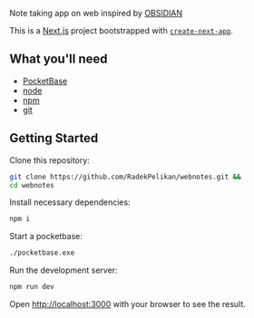 Note taking app on web inspired by [OBSIDIAN](https://obsidian.md/)

This is a [Next.js](https://nextjs.org/) project bootstrapped with [`create-next-app`](https://github.com/vercel/next.js/tree/canary/packages/create-next-app).

## What you'll need

- [PocketBase](https://pocketbase.io/)
- [node](https://nodejs.org/en/)
- [npm](https://www.npmjs.com/)
- [git](https://git-scm.com/)

## Getting Started

Clone this repository:
```bash
git clone https://github.com/RadekPelikan/webnotes.git &&
cd webnotes
```

Install necessary dependencies:
```bash
npm i
```

Start a pocketbase:
```bash
./pocketbase.exe
```

Run the development server:

```bash
npm run dev
```



Open [http://localhost:3000](http://localhost:3000) with your browser to see the result.

